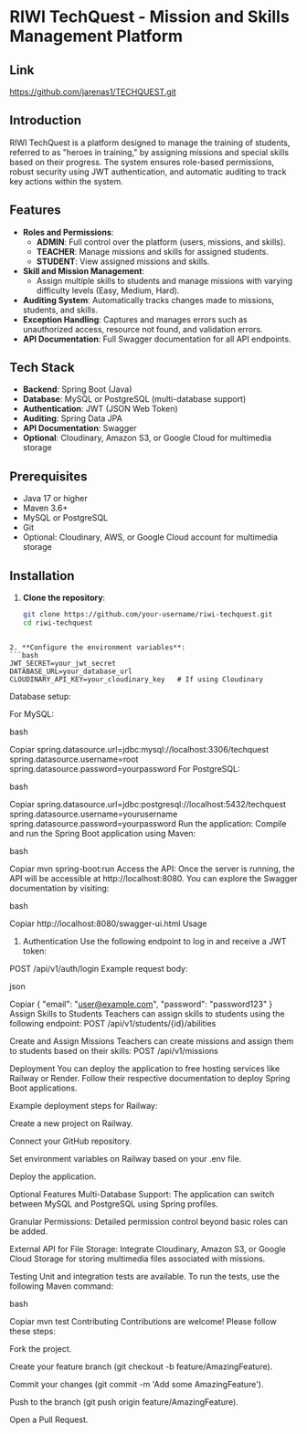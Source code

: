 # RIWI TechQuest - Mission and Skills Management Platform

## Link
https://github.com/jarenas1/TECHQUEST.git

## Introduction
RIWI TechQuest is a platform designed to manage the training of students, referred to as "heroes in training," by assigning missions and special skills based on their progress. The system ensures role-based permissions, robust security using JWT authentication, and automatic auditing to track key actions within the system.

## Features
- **Roles and Permissions**:
  - **ADMIN**: Full control over the platform (users, missions, and skills).
  - **TEACHER**: Manage missions and skills for assigned students.
  - **STUDENT**: View assigned missions and skills.
- **Skill and Mission Management**:
  - Assign multiple skills to students and manage missions with varying difficulty levels (Easy, Medium, Hard).
- **Auditing System**: Automatically tracks changes made to missions, students, and skills.
- **Exception Handling**: Captures and manages errors such as unauthorized access, resource not found, and validation errors.
- **API Documentation**: Full Swagger documentation for all API endpoints.

## Tech Stack
- **Backend**: Spring Boot (Java)
- **Database**: MySQL or PostgreSQL (multi-database support)
- **Authentication**: JWT (JSON Web Token)
- **Auditing**: Spring Data JPA
- **API Documentation**: Swagger
- **Optional**: Cloudinary, Amazon S3, or Google Cloud for multimedia storage

## Prerequisites
- Java 17 or higher
- Maven 3.6+
- MySQL or PostgreSQL
- Git
- Optional: Cloudinary, AWS, or Google Cloud account for multimedia storage

## Installation
1. **Clone the repository**:
   ```bash
   git clone https://github.com/your-username/riwi-techquest.git
   cd riwi-techquest
```

2. **Configure the environment variables**:
```bash
JWT_SECRET=your_jwt_secret
DATABASE_URL=your_database_url
CLOUDINARY_API_KEY=your_cloudinary_key   # If using Cloudinary

```

Database setup:

For MySQL:

bash

Copiar
spring.datasource.url=jdbc:mysql://localhost:3306/techquest
spring.datasource.username=root
spring.datasource.password=yourpassword
For PostgreSQL:

bash

Copiar
spring.datasource.url=jdbc:postgresql://localhost:5432/techquest
spring.datasource.username=yourusername
spring.datasource.password=yourpassword
Run the application: Compile and run the Spring Boot application using Maven:

bash

Copiar
mvn spring-boot:run
Access the API: Once the server is running, the API will be accessible at http://localhost:8080. You can explore the Swagger documentation by visiting:

bash

Copiar
http://localhost:8080/swagger-ui.html
Usage
1. Authentication
Use the following endpoint to log in and receive a JWT token:

POST /api/v1/auth/login Example request body:

json

Copiar
{ 
  "email": "user@example.com", 
  "password": "password123" 
}
Assign Skills to Students Teachers can assign skills to students using the following endpoint: POST /api/v1/students/{id}/abilities

Create and Assign Missions Teachers can create missions and assign them to students based on their skills: POST /api/v1/missions

Deployment
You can deploy the application to free hosting services like Railway or Render. Follow their respective documentation to deploy Spring Boot applications.

Example deployment steps for Railway:

Create a new project on Railway.

Connect your GitHub repository.

Set environment variables on Railway based on your .env file.

Deploy the application.

Optional Features
Multi-Database Support: The application can switch between MySQL and PostgreSQL using Spring profiles.

Granular Permissions: Detailed permission control beyond basic roles can be added.

External API for File Storage: Integrate Cloudinary, Amazon S3, or Google Cloud Storage for storing multimedia files associated with missions.

Testing
Unit and integration tests are available. To run the tests, use the following Maven command:

bash

Copiar
mvn test
Contributing
Contributions are welcome! Please follow these steps:

Fork the project.

Create your feature branch (git checkout -b feature/AmazingFeature).

Commit your changes (git commit -m 'Add some AmazingFeature').

Push to the branch (git push origin feature/AmazingFeature).

Open a Pull Request.


